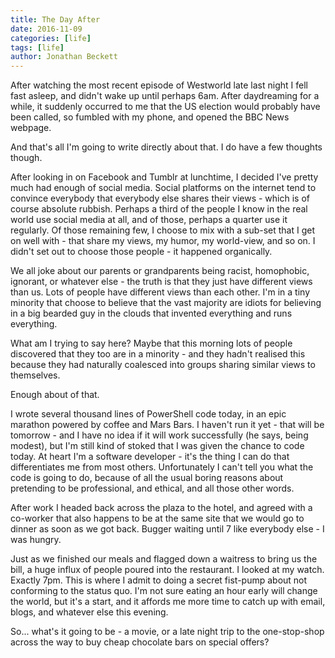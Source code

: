 ```yaml
---
title: The Day After
date: 2016-11-09
categories: [life]
tags: [life]
author: Jonathan Beckett
---
```


After watching the most recent episode of Westworld late last night I fell fast asleep, and didn't wake up until perhaps 6am. After daydreaming for a while, it suddenly occurred to me that the US election would probably have been called, so fumbled with my phone, and opened the BBC News webpage.

And that's all I'm going to write directly about that. I do have a few thoughts though.

After looking in on Facebook and Tumblr at lunchtime, I decided I've pretty much had enough of social media. Social platforms on the internet tend to convince everybody that everybody else shares their views - which is of course absolute rubbish. Perhaps a third of the people I know in the real world use social media at all, and of those, perhaps a quarter use it regularly. Of those remaining few, I choose to mix with a sub-set that I get on well with - that share my views, my humor, my world-view, and so on. I didn't set out to choose those people - it happened organically.

We all joke about our parents or grandparents being racist, homophobic, ignorant, or whatever else - the truth is that they just have different views than us. Lots of people have different views than each other. I'm in a tiny minority that choose to believe that the vast majority are idiots for believing in a big bearded guy in the clouds that invented everything and runs everything.

What am I trying to say here? Maybe that this morning lots of people discovered that they too are in a minority - and they hadn't realised this because they had naturally coalesced into groups sharing similar views to themselves.

Enough about of that.

I wrote several thousand lines of PowerShell code today, in an epic marathon powered by coffee and Mars Bars. I haven't run it yet - that will be tomorrow - and I have no idea if it will work successfully (he says, being modest), but I'm still kind of stoked that I was given the chance to code today. At heart I'm a software developer - it's the thing I can do that differentiates me from most others. Unfortunately I can't tell you what the code is going to do, because of all the usual boring reasons about pretending to be professional, and ethical, and all those other words.

After work I headed back across the plaza to the hotel, and agreed with a co-worker that also happens to be at the same site that we would go to dinner as soon as we got back. Bugger waiting until 7 like everybody else - I was hungry.

Just as we finished our meals and flagged down a waitress to bring us the bill, a huge influx of people poured into the restaurant. I looked at my watch. Exactly 7pm. This is where I admit to doing a secret fist-pump about not conforming to the status quo. I'm not sure eating an hour early will change the world, but it's a start, and it affords me more time to catch up with email, blogs, and whatever else this evening.

So... what's it going to be - a movie, or a late night trip to the one-stop-shop across the way to buy cheap chocolate bars on special offers?